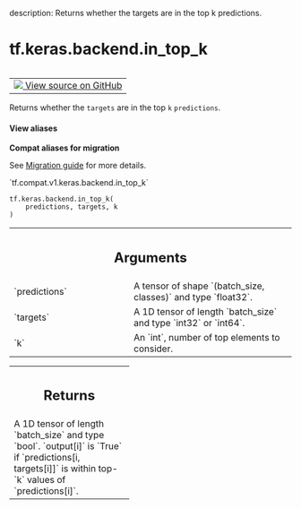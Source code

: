 description: Returns whether the targets are in the top k predictions.

<div itemscope itemtype="http://developers.google.com/ReferenceObject">
<meta itemprop="name" content="tf.keras.backend.in_top_k" />
<meta itemprop="path" content="Stable" />
</div>

# tf.keras.backend.in_top_k

<!-- Insert buttons and diff -->

<table class="tfo-notebook-buttons tfo-api nocontent" align="left">
<td>
  <a target="_blank" href="https://github.com/tensorflow/tensorflow/blob/r2.2/tensorflow/python/keras/backend.py#L4785-L4799">
    <img src="https://www.tensorflow.org/images/GitHub-Mark-32px.png" />
    View source on GitHub
  </a>
</td>
</table>



Returns whether the `targets` are in the top `k` `predictions`.

<section class="expandable">
  <h4 class="showalways">View aliases</h4>
  <p>
<b>Compat aliases for migration</b>
<p>See
<a href="https://www.tensorflow.org/guide/migrate">Migration guide</a> for
more details.</p>
<p>`tf.compat.v1.keras.backend.in_top_k`</p>
</p>
</section>

<pre class="devsite-click-to-copy prettyprint lang-py tfo-signature-link">
<code>tf.keras.backend.in_top_k(
    predictions, targets, k
)
</code></pre>



<!-- Placeholder for "Used in" -->


<!-- Tabular view -->
 <table class="responsive fixed orange">
<colgroup><col width="214px"><col></colgroup>
<tr><th colspan="2"><h2 class="add-link">Arguments</h2></th></tr>

<tr>
<td>
`predictions`
</td>
<td>
A tensor of shape `(batch_size, classes)` and type `float32`.
</td>
</tr><tr>
<td>
`targets`
</td>
<td>
A 1D tensor of length `batch_size` and type `int32` or `int64`.
</td>
</tr><tr>
<td>
`k`
</td>
<td>
An `int`, number of top elements to consider.
</td>
</tr>
</table>



<!-- Tabular view -->
 <table class="responsive fixed orange">
<colgroup><col width="214px"><col></colgroup>
<tr><th colspan="2"><h2 class="add-link">Returns</h2></th></tr>
<tr class="alt">
<td colspan="2">
A 1D tensor of length `batch_size` and type `bool`.
`output[i]` is `True` if `predictions[i, targets[i]]` is within top-`k`
values of `predictions[i]`.
</td>
</tr>

</table>

